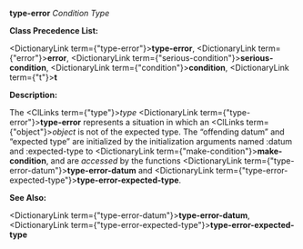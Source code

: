 **type-error** *Condition Type* 



**Class Precedence List:** 



<DictionaryLink  term={"type-error"}><b>type-error</b></DictionaryLink>, <DictionaryLink  term={"error"}><b>error</b></DictionaryLink>, <DictionaryLink  term={"serious-condition"}><b>serious-condition</b></DictionaryLink>, <DictionaryLink  term={"condition"}><b>condition</b></DictionaryLink>, <DictionaryLink  term={"t"}><b>t</b></DictionaryLink> 



**Description:** 



The <ClLinks  term={"type"}><i>type</i></ClLinks> <DictionaryLink  term={"type-error"}><b>type-error</b></DictionaryLink> represents a situation in which an <ClLinks  term={"object"}><i>object</i></ClLinks> is not of the expected type. The “offending datum” and “expected type” are initialized by the initialization arguments named :datum and :expected-type to <DictionaryLink  term={"make-condition"}><b>make-condition</b></DictionaryLink>, and are *accessed* by the functions <DictionaryLink  term={"type-error-datum"}><b>type-error-datum</b></DictionaryLink> and <DictionaryLink  term={"type-error-expected-type"}><b>type-error-expected-type</b></DictionaryLink>. 



**See Also:** 



<DictionaryLink  term={"type-error-datum"}><b>type-error-datum</b></DictionaryLink>, <DictionaryLink  term={"type-error-expected-type"}><b>type-error-expected-type</b></DictionaryLink> 



